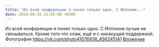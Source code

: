 ```yaml
---
title: "Из всей конференции я понял только одно. С Иппoнoм..."
date: 2019-06-25 23:02:00 +0300
---
```


Из всей конференции я понял только одно. С Иппoнoм лучше не связываться. Кроме того что хлам, ещё и с никакущей поддержкой.
Фотография
<a class="vk-attach" href="https://vk.com/photo41076938_456245141">https://vk.com/photo41076938_456245141</a>
<a class="vk-attach" href="https://vk.com/photo41076938_456245141">Вложение</a>
